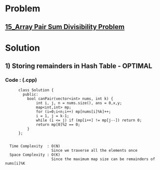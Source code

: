 # Problem

## [15_Array Pair Sum Divisibility Problem ](https://practice.geeksforgeeks.org/problems/array-pair-sum-divisibility-problem3257/1#)


# Solution 

## 1) Storing remainders in Hash Table - OPTIMAL

       
      
      
   ### Code : (.cpp)
    
          class Solution {
            public:
              bool canPair(vector<int> nums, int k) {
                  int i, j, n = nums.size(), ans = 0,x,y;
                  map<int,int> mp;
                  for (i=0;i<n;i++) mp[nums[i]%k]++;
                  i = 1, j = k-1;
                  while (i <= j) if (mp[i++] != mp[j--]) return 0;
                  return mp[0]%2 == 0;
              } 
          };

 
      Time Complexity  : O(N) 
                         Since we traverse all the elements once
      Space Complexity : O(K)
                         Since the maximum map size can be remainders of nums[i]%K
